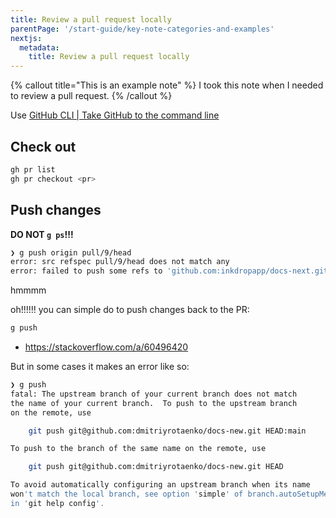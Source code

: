 ```yaml
---
title: Review a pull request locally
parentPage: '/start-guide/key-note-categories-and-examples'
nextjs:
  metadata:
    title: Review a pull request locally
---
```


{% callout title="This is an example note" %}
I took this note when I needed to review a pull request.
{% /callout %}

Use [GitHub CLI | Take GitHub to the command line](https://cli.github.com/manual/gh_pr)

## Check out

```sh
gh pr list
gh pr checkout <pr>
```

## Push changes

**DO NOT `g ps`!!!**

```sh
❯ g push origin pull/9/head
error: src refspec pull/9/head does not match any
error: failed to push some refs to 'github.com:inkdropapp/docs-next.git'
```

hmmmm

oh!!!!!! you can simple do to push changes back to the PR:

```sh
g push
```

- <https://stackoverflow.com/a/60496420>

But in some cases it makes an error like so:

```sh
❯ g push
fatal: The upstream branch of your current branch does not match
the name of your current branch.  To push to the upstream branch
on the remote, use

    git push git@github.com:dmitriyrotaenko/docs-new.git HEAD:main

To push to the branch of the same name on the remote, use

    git push git@github.com:dmitriyrotaenko/docs-new.git HEAD

To avoid automatically configuring an upstream branch when its name
won't match the local branch, see option 'simple' of branch.autoSetupMerge
in 'git help config'.
```
